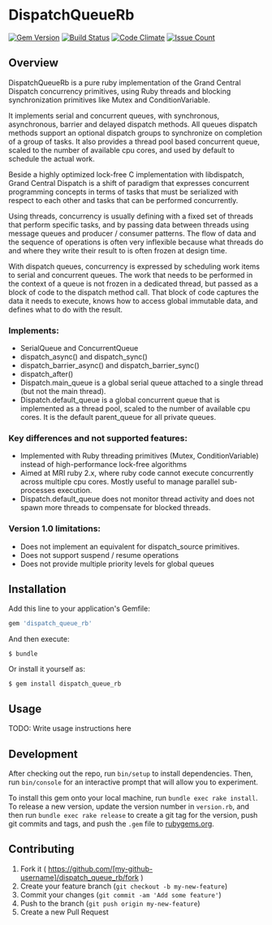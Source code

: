 # DispatchQueueRb

[![Gem Version](https://badge.fury.io/rb/dispatch_queue_rb.svg)](https://badge.fury.io/rb/dispatch_queue_rb)
[![Build Status](https://travis-ci.org/marcus999/dispatch_queue_rb.svg?branch=master)](https://travis-ci.org/marcus999/dispatch_queue_rb)
[![Code Climate](https://codeclimate.com/github/marcus999/dispatch_queue_rb/badges/gpa.svg)](https://codeclimate.com/github/marcus999/dispatch_queue_rb)
[![Issue Count](https://codeclimate.com/github/marcus999/dispatch_queue_rb/badges/issue_count.svg)](https://codeclimate.com/github/marcus999/dispatch_queue_rb)



## Overview

DispatchQueueRb is a pure ruby implementation of the Grand Central Dispatch
concurrency primitives, using Ruby threads and blocking synchronization primitives
like Mutex and ConditionVariable.

It implements serial and concurrent queues, with synchronous, asynchronous,
barrier and delayed dispatch methods. All queues dispatch methods support an
optional dispatch groups to synchronize on completion of a group of tasks.
It also provides a thread pool based concurrent queue, scaled to the number
of available cpu cores, and used by default to schedule the actual work.

Beside a highly optimized lock-free C implementation with libdispatch,
Grand Central Dispatch is a shift of paradigm that expresses concurrent
programming concepts in terms of tasks that must be serialized with respect to
each other and tasks that can be performed concurrently.

Using threads, concurrency is usually defining with a fixed set of threads that
perform specific tasks, and by passing data between threads using message queues
and producer / consumer patterns. The flow of data and the sequence of
operations is often very inflexible because what threads do and where they
write their result to is often frozen at design time.

With dispatch queues, concurrency is expressed by scheduling work items to
serial and concurrent queues. The work that needs to be performed in the
context of a queue is not frozen in a dedicated thread, but passed as a block
of code to the dispatch method call. That block of code captures the data it
needs to execute, knows how to access global immutable data, and defines what
to do with the result.


### Implements:
  - SerialQueue and ConcurrentQueue
  - dispatch_async() and dispatch_sync()
  - dispatch_barrier_async() and dispatch_barrier_sync()
  - dispatch_after()
  - Dispatch.main_queue is a global serial queue attached to a single thread
    (but not the main thread).
  - Dispatch.default_queue is a global concurrent queue that is implemented as
    a thread pool, scaled to the number of available cpu cores. It is the
    default parent_queue for all private queues.

### Key differences and not supported features:
  - Implemented with Ruby threading primitives (Mutex, ConditionVariable) instead
    of high-performance lock-free algorithms
  - Aimed at MRI ruby 2.x, where ruby code cannot execute concurrently across
    multiple cpu cores. Mostly useful to manage parallel sub-processes execution.
  - Dispatch.default_queue does not monitor thread activity and does not spawn
    more threads to compensate for blocked threads.

### Version 1.0 limitations:
  - Does not implement an equivalent for dispatch_source primitives.
  - Does not support suspend / resume operations
  - Does not provide multiple priority levels for global queues


## Installation

Add this line to your application's Gemfile:

```ruby
gem 'dispatch_queue_rb'
```

And then execute:

    $ bundle

Or install it yourself as:

    $ gem install dispatch_queue_rb

## Usage

TODO: Write usage instructions here

## Development

After checking out the repo, run `bin/setup` to install dependencies. Then, run `bin/console` for an interactive prompt that will allow you to experiment.

To install this gem onto your local machine, run `bundle exec rake install`. To release a new version, update the version number in `version.rb`, and then run `bundle exec rake release` to create a git tag for the version, push git commits and tags, and push the `.gem` file to [rubygems.org](https://rubygems.org).

## Contributing

1. Fork it ( https://github.com/[my-github-username]/dispatch_queue_rb/fork )
2. Create your feature branch (`git checkout -b my-new-feature`)
3. Commit your changes (`git commit -am 'Add some feature'`)
4. Push to the branch (`git push origin my-new-feature`)
5. Create a new Pull Request
